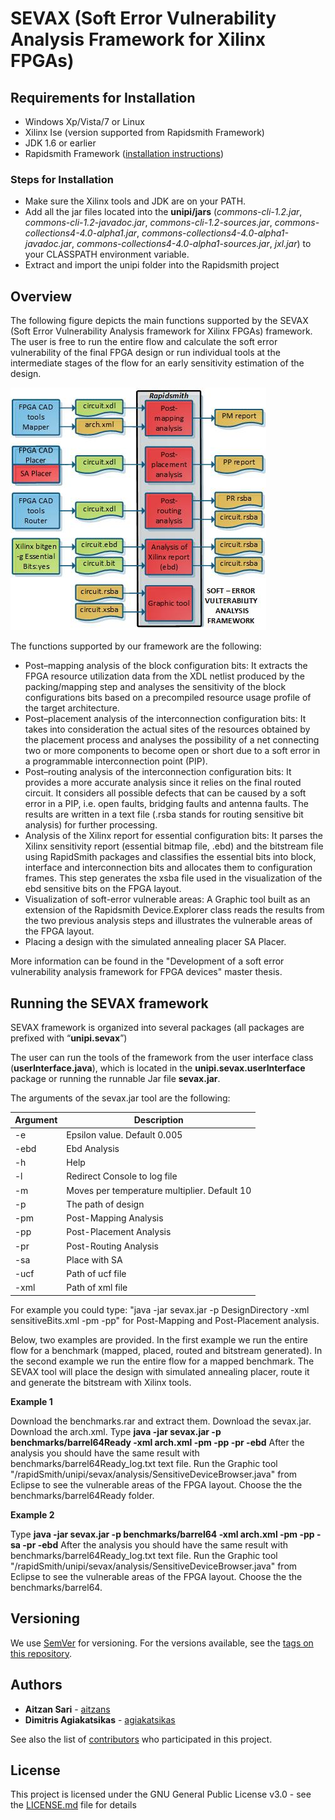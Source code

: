# SEVAX (Soft Error Vulnerability Analysis Framework for Xilinx FPGAs)  

## Requirements for Installation

 - Windows Xp/Vista/7 or Linux
 - Xilinx Ise (version supported from Rapidsmith Framework)
 - JDK 1.6 or earlier
 - Rapidsmith Framework ([installation instructions](http://rapidsmith.sourceforge.net/doc/TechReportAndDocumentation.htm))
 
### Steps for Installation
 - Make sure the Xilinx tools and JDK are on your PATH.
 - Add all the jar files located into the **unipi/jars** (*commons-cli-1.2.jar*, *commons-cli-1.2-javadoc.jar*, *commons-cli-1.2-sources.jar*, *commons-collections4-4.0-alpha1.jar*, *commons-collections4-4.0-alpha1-javadoc.jar*, *commons-collections4-4.0-alpha1-sources.jar*, *jxl.jar*) to your CLASSPATH environment variable.
 - Extract and import the unipi folder into the  Rapidsmith project

## Overview

The following figure depicts the main functions supported by the SEVAX (Soft Error Vulnerability Analysis framework for Xilinx FPGAs) framework. The user is free to run the entire flow and calculate the soft error vulnerability of the final FPGA design or run individual tools at the intermediate stages of the flow for an early sensitivity estimation of the design.

![](https://github.com/unipieslab/sevax/blob/master/pics/flowjpg.jpg)

The functions supported by our framework are the following:

 - Post–mapping analysis of the block configuration bits: It extracts the FPGA resource utilization data from the XDL netlist produced by the packing/mapping step and analyses the sensitivity of the block configurations bits based on a precompiled resource usage profile of the target architecture.
 - Post–placement analysis of the interconnection configuration bits: It takes into consideration the actual sites of the resources obtained by the placement process and analyses the possibility of a net connecting two or more components to become open or short due to a soft error in a programmable interconnection point (PIP).
 - Post–routing analysis of the interconnection configuration bits: It provides a more accurate analysis since it relies on the final routed circuit. It considers all possible defects that can be caused by a soft error in a PIP, i.e. open faults, bridging faults and antenna faults. The results are written in a text file (.rsba stands for routing sensitive bit analysis) for further processing.
 - Analysis of the Xilinx report for essential configuration bits: It parses the Xilinx sensitivity report (essential bitmap file, .ebd) and the bitstream file using RapidSmith packages and classifies the essential bits into block, interface and interconnection bits and allocates them to configuration frames. This step generates the xsba file used in the visualization of the ebd sensitive bits on the FPGA layout.
 - Visualization of soft-error vulnerable areas: A Graphic tool built as an extension of the Rapidsmith Device.Explorer class reads the results from the two previous analysis steps and illustrates the vulnerable areas of the FPGA layout.
 - Placing a design with the simulated annealing placer SA Placer.

More information can be found in the "Development of a soft error vulnerability analysis framework for FPGA devices" master thesis.

## Running the SEVAX framework

SEVAX framework is organized into several packages (all packages are prefixed with “**unipi.sevax**”)

The user can run the tools of the framework from the user interface class (**userInterface.java**), which is located in the **unipi.sevax.userInterface** package or running the runnable Jar file **sevax.jar**.

The arguments of the sevax.jar tool are the following:
 
|Argument|Description  |
|--|--|
| -e |Epsilon value. Default 0.005  |
| -ebd |Ebd Analysis  
| -h | Help  
| -l |Redirect Console to log file  
| -m |Moves per temperature multiplier. Default 10  
| -p |The path of design  
| -pm |Post-Mapping Analysis  
| -pp |Post-Placement Analysis  
| -pr |Post-Routing Analysis
| -sa |Place with SA
| -ucf |Path of ucf file
| -xml |Path of xml file  

For example you could type: "java -jar sevax.jar -p DesignDirectory -xml sensitiveBits.xml -pm -pp" for Post-Mapping and Post-Placement analysis.

Below, two examples are provided. In the first example we run the entire flow for a benchmark (mapped, placed, routed and bitstream generated). In the second example we run the entire flow for a mapped benchmark. The SEVAX tool will place the design with simulated annealing placer, route it and generate the bitstream with Xilinx tools.

**Example 1**

Download the benchmarks.rar and extract them.
Download the sevax.jar.
Download the arch.xml.
Type **java -jar sevax.jar -p benchmarks/barrel64Ready -xml arch.xml -pm -pp -pr -ebd**
After the analysis you should have the same result with benchmarks/barrel64Ready_log.txt text file.
Run the Graphic tool "/rapidSmith/unipi/sevax/analysis/SensitiveDeviceBrowser.java" from Eclipse to see the vulnerable areas of the FPGA layout.
Choose the the benchmarks/barrel64Ready folder.

**Example 2**

Type **java -jar sevax.jar -p benchmarks/barrel64 -xml arch.xml -pm -pp -sa -pr -ebd**
After the analysis you should have the same result with benchmarks/barrel64Ready_log.txt text file.
Run the Graphic tool "/rapidSmith/unipi/sevax/analysis/SensitiveDeviceBrowser.java" from Eclipse to see the vulnerable areas of the FPGA layout.
Choose the the benchmarks/barrel64.

## Versioning

We use [SemVer](http://semver.org/) for versioning. For the versions available, see the [tags on this repository](https://github.com/unipieslab/sevax/tags). 

## Authors

* **Aitzan Sari** -  [aitzans](https://github.com/aitzans)
* **Dimitris Agiakatsikas** -  [agiakatsikas](https://github.com/agiakatsikas)

See also the list of [contributors](https://github.com/unipieslab/sevax/contributors) who participated in this project.

## License

This project is licensed under the GNU General Public License v3.0 - see the [LICENSE.md](LICENSE.md) file for details

